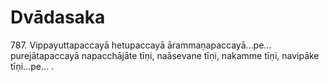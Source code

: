 

# Dvādasaka






787\. Vippayuttapaccayā hetupaccayā ārammaṇapaccayā…pe…  purejātapaccayā napacchājāte tīṇi, naāsevane tīṇi, nakamme tīṇi, navipāke tīṇi…pe… .



